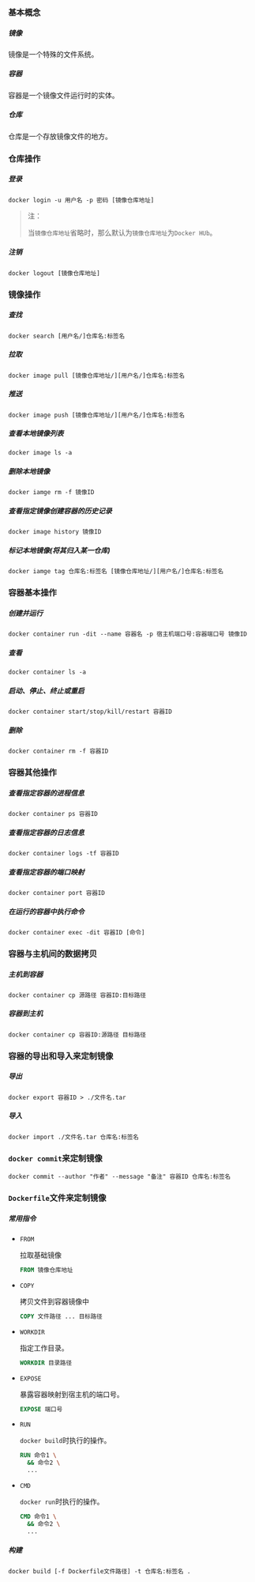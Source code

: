 ### 基本概念

##### 镜像

镜像是一个特殊的文件系统。

##### 容器

容器是一个镜像文件运行时的实体。

##### 仓库

仓库是一个存放镜像文件的地方。

### 仓库操作

##### 登录

```shell script
docker login -u 用户名 -p 密码 [镜像仓库地址]
```

> 注：
>
> 当`镜像仓库地址`省略时，那么默认为`镜像仓库地址`为`Docker HUb`。

##### 注销

```shell script
docker logout [镜像仓库地址]
```

### 镜像操作

##### 查找

```shell script
docker search [用户名/]仓库名:标签名
```

##### 拉取

```shell script
docker image pull [镜像仓库地址/][用户名/]仓库名:标签名
```

##### 推送

```shell script
docker image push [镜像仓库地址/][用户名/]仓库名:标签名
```

##### 查看本地镜像列表

```shell script
docker image ls -a
```

##### 删除本地镜像

```shell script
docker iamge rm -f 镜像ID
```

##### 查看指定镜像创建容器的历史记录

```shell script
docker image history 镜像ID
```

##### 标记本地镜像(将其归入某一仓库)

```shell script
docker iamge tag 仓库名:标签名 [镜像仓库地址/][用户名/]仓库名:标签名
```

### 容器基本操作

##### 创建并运行

```shell script
docker container run -dit --name 容器名 -p 宿主机端口号:容器端口号 镜像ID
```

##### 查看

```shell script
docker container ls -a
```

##### 启动、停止、终止或重启

```shell script
docker container start/stop/kill/restart 容器ID
```

##### 删除

```shell script
docker container rm -f 容器ID
```

### 容器其他操作

##### 查看指定容器的进程信息

```shell script
docker container ps 容器ID
```

##### 查看指定容器的日志信息

```shell script
docker container logs -tf 容器ID
```

##### 查看指定容器的端口映射

```shell script
docker container port 容器ID
```

##### 在运行的容器中执行命令

```shell script
docker container exec -dit 容器ID [命令]
```

### 容器与主机间的数据拷贝

##### 主机到容器

```shell script
docker container cp 源路径 容器ID:目标路径
```

##### 容器到主机

```shell script
docker container cp 容器ID:源路径 目标路径
```

### 容器的导出和导入来定制镜像

##### 导出

```shell script
docker export 容器ID > ./文件名.tar
```

##### 导入

```shell script
docker import ./文件名.tar 仓库名:标签名
```

### `docker commit`来定制镜像

```shell script
docker commit --author "作者" --message "备注" 容器ID 仓库名:标签名
```

### `Dockerfile`文件来定制镜像

##### 常用指令

* `FROM`

    拉取基础镜像
    
    ```dockerfile
    FROM 镜像仓库地址
    ```
  
* `COPY`

    拷贝文件到容器镜像中
    
    ```dockerfile
    COPY 文件路径 ... 目标路径
    ```
  
* `WORKDIR`

    指定工作目录。
    
    ```dockerfile
    WORKDIR 目录路径
    ```
  
* `EXPOSE`

    暴露容器映射到宿主机的端口号。
    
    ```dockerfile
    EXPOSE 端口号
    ```
  
* `RUN`

    `docker build`时执行的操作。
    
    ```dockerfile
    RUN 命令1 \
      && 命令2 \
      ...
    ```
  
* `CMD`

    `docker run`时执行的操作。
    
    ```dockerfile
    CMD 命令1 \
      && 命令2 \
      ...
    ```

##### 构建

```shell script
docker build [-f Dockerfile文件路径] -t 仓库名:标签名 .
```